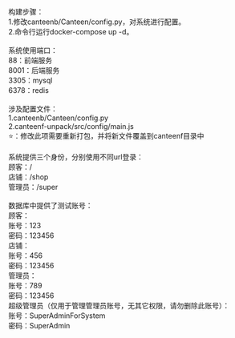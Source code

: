 构建步骤：<br>
    1.修改canteenb/Canteen/config.py，对系统进行配置。<br>
    2.命令行运行docker-compose up -d。<br>
<br>
系统使用端口：<br>
    88：前端服务<br>
    8001：后端服务<br>
    3305：mysql<br>
    6378：redis<br>
<br>
涉及配置文件：<br>
    1.canteenb/Canteen/config.py<br>
    2.canteenf-unpack/src/config/main.js<br>
    ⭐：修改此项需要重新打包，并将新文件覆盖到canteenf目录中<br>
<br>
系统提供三个身份，分别使用不同url登录：<br>
    顾客：/<br>
    店铺：/shop<br>
    管理员：/super<br>
<br>
数据库中提供了测试账号：<br>
    顾客：<br>
        账号：123<br>
        密码：123456<br>
    店铺：<br>
        账号：456<br>
        密码：123456<br>
    管理员：<br>
        账号：789<br>
        密码：123456<br>
    超级管理员（仅用于管理管理员账号，无其它权限，请勿删除此账号）：<br>
        账号：SuperAdminForSystem<br>
        密码：SuperAdmin<br>
